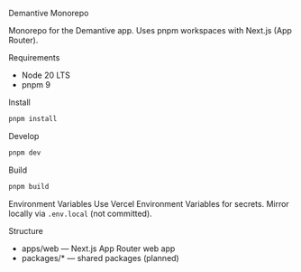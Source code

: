 Demantive Monorepo

Monorepo for the Demantive app. Uses pnpm workspaces with Next.js (App Router).

Requirements

- Node 20 LTS
- pnpm 9

Install

```bash
pnpm install
```

Develop

```bash
pnpm dev
```

Build

```bash
pnpm build
```

Environment Variables
Use Vercel Environment Variables for secrets. Mirror locally via `.env.local` (not committed).

Structure

- apps/web — Next.js App Router web app
- packages/\* — shared packages (planned)
